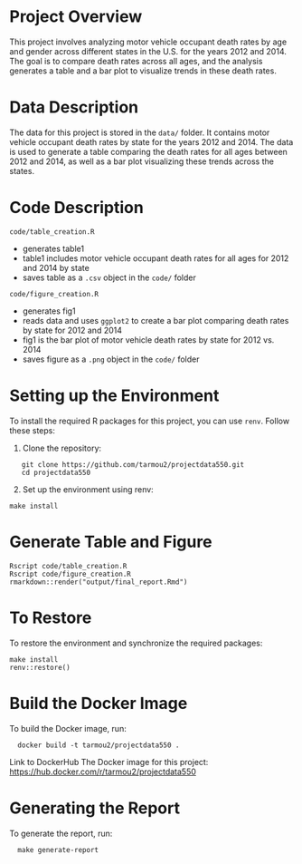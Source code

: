 # Project Overview

This project involves analyzing motor vehicle occupant death rates by age and gender across different states in the U.S. for the years 2012 and 2014. The goal is to compare death rates across all ages, and the analysis generates a table and a bar plot to visualize trends in these death rates.

# Data Description

The data for this project is stored in the `data/` folder. It contains motor vehicle occupant death rates by state for the years 2012 and 2014.
The data is used to generate a table comparing the death rates for all ages between 2012 and 2014, as well as a bar plot visualizing these trends across the states.

# Code Description

`code/table_creation.R`
- generates table1
- table1 includes motor vehicle occupant death rates for all ages for 2012 and 2014 by state
- saves table as a `.csv` object in the `code/` folder

`code/figure_creation.R`
- generates fig1
- reads data and uses `ggplot2` to create a bar plot comparing death rates by state for 2012 and 2014
- fig1 is the bar plot of motor vehicle death rates by state for 2012 vs. 2014
- saves figure as a `.png` object in the `code/` folder

# Setting up the Environment

To install the required R packages for this project, you can use `renv`. Follow these steps:

1. Clone the repository:
```
   git clone https://github.com/tarmou2/projectdata550.git
   cd projectdata550
```
2. Set up the environment using renv:
```
make install
```
# Generate Table and Figure
```
Rscript code/table_creation.R
Rscript code/figure_creation.R
rmarkdown::render("output/final_report.Rmd")

```

# To Restore
To restore the environment and synchronize the required packages:
```
make install
renv::restore()
```
# Build the Docker Image
To build the Docker image, run:
```
  docker build -t tarmou2/projectdata550 .
```
Link to DockerHub
The Docker image for this project:
https://hub.docker.com/r/tarmou2/projectdata550

# Generating the Report
To generate the report, run:
```
  make generate-report

```

